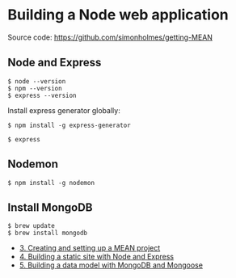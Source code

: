 # Building a Node web application

Source code: https://github.com/simonholmes/getting-MEAN

## Node and Express

```
$ node --version
$ npm --version
$ express --version
```

Install express generator globally:

```
$ npm install -g express-generator
```

```
$ express
```

## Nodemon

```
$ npm install -g nodemon
```

## Install MongoDB

```
$ brew update
$ brew install mongodb
```

* [3. Creating and setting up a MEAN project](03/README.md)
* [4. Building a static site with Node and Express](04/README.md)
* [5. Building a data model with MongoDB and Mongoose](05/README.md)
